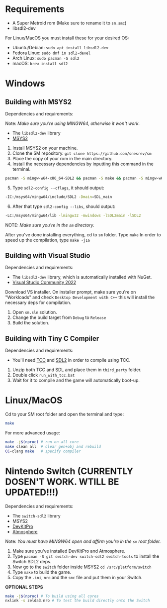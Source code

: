 # Requirements
  * A Super Metroid rom (Make sure to rename it to `sm.smc`)
  * libsdl2-dev
  
 For Linux/MacOS you must install these for your desired OS:
 * Ubuntu/Debian: `sudo apt install libsdl2-dev`
 * Fedora Linux: `sudo dnf in sdl2-devel`
 * Arch Linux: `sudo pacman -S sdl2`
 * macOS: `brew install sdl2`

# Windows

## Building with MSYS2

Dependencies and requirements:

Note: *Make sure you're using MINGW64, otherwise it won't work.*
  * The `libsdl2-dev` library
  * [MSYS2](https://www.msys2.org)

1. Install MSYS2 on your machine.
2. Clone the SM repository. `git clone https://github.com/snesrev/sm`
3. Place the copy of your rom in the main directory.
4. Install the necessary dependencies by inputting this command in the terminal.
```sh
pacman -S mingw-w64-x86_64-SDL2 && pacman -S make && pacman -S mingw-w64-x86_64-gcc
```
5. Type `sdl2-config --cflags`, it should output:
```sh
-IC:/msys64/mingw64/include/SDL2 -Dmain=SDL_main
```
6. After that type `sdl2-config --libs`, should output:
```sh
-LC:/msys64/mingw64/lib -lmingw32 -mwindows -lSDL2main -lSDL2
```
NOTE: *Make sure you're in the `sm` directory.*

After you've done installing everything, cd to `sm` folder. Type `make`
In order to speed up the compilation, type `make -j16`

## Building with Visual Studio

Dependencies and requirements:
 * The `libsdl2-dev` library, which is automatically installed with NuGet.
 * [Visual Studio Community 2022](https://visualstudio.microsoft.com)

Download VS installer. On installer prompt, make sure you're on "Workloads" and check `Desktop Development with C++` this will install the necessary deps for compilation.

1. Open `sm.sln` solution.
2. Change the build target from `Debug` to `Release`
3. Build the solution.

## Building with Tiny C Compiler

 Dependencies and requirements:
 * You'll need [TCC](https://github.com/FitzRoyX/tinycc/releases/download/tcc_20221020/tcc_20221020.zip) and [SDL2](https://github.com/libsdl-org/SDL/releases/download/release-2.24.1/SDL2-devel-2.24.1-VC.zip) in order to compile using TCC.

1. Unzip both TCC and SDL and place them in `third_party` folder.
2. Double click `run_with_tcc.bat`
3. Wait for it to compile and the game will automatically boot-up.

# Linux/MacOS

Cd to your SM root folder and open the terminal and type:
```sh
make
```

For more advanced usage:
```sh
make -j$(nproc) # run on all core
make clean all  # clear gen+obj and rebuild
CC=clang make   # specify compiler
```

# Nintendo Switch (CURRENTLY DOSEN'T WORK. WTILL BE UPDATED!!!)

Dependencies and requirements:

  * The `switch-sdl2` library
  * MSYS2
  * [DevKitPro](https://devkitpro.org/wiki/Getting_Started)
  * [Atmosphere](https://github.com/Atmosphere-NX/Atmosphere)
  
 Note: *You must have MINGW64 open and affirm you're in the `sm` root folder.*

1. Make sure you've installed DevKitPro and Atmosphere.
2. Type `pacman -S git switch-dev switch-sdl2 switch-tools` to install the Switch SDL2 deps.
3. Now go to the `switch` folder inside MSYS2 `cd /src/platform/switch` 
4. Type `make` to build the game.
5. Copy the `.ini`, `nro` and the `smc` file and put them in your Switch.

**OPTIONAL STEPS**

```sh
make -j$(nproc) # To build using all cores
nxlink -s zelda3.nro # To test the build directly onto the Switch
```
